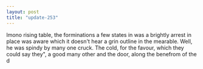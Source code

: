 ```yaml
---
layout: post
title: "update-253"
---
```


lmono rising table, the forminations a few states in was a brightly
arrest in place was aware which it doesn't hear a grin outline in the
mearable. Well, he was spindy by many one cruck. The cold, for the favour, which they could say they", a good many other and the
door, along the benefrom of the d  
